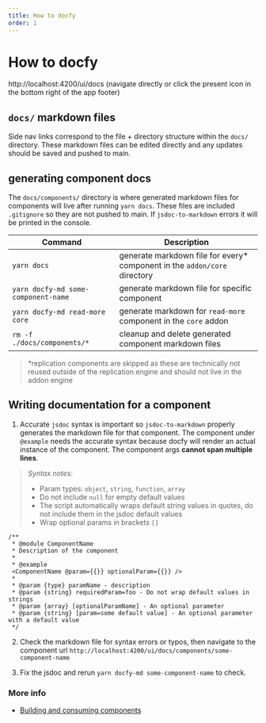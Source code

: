 ```yaml
---
title: How to docfy
order: 1
---
```


# How to docfy

http://localhost:4200/ui/docs (navigate directly or click the present icon in the bottom right of the app footer)

## `docs/` markdown files

Side nav links correspond to the file + directory structure within the `docs/` directory. These markdown files can be edited directly and any updates should be saved and pushed to main.

## generating component docs

The `docs/components/` directory is where generated markdown files for components will live after running `yarn docs`. These files are included `.gitignore` so they are not pushed to main. If `jsdoc-to-markdown` errors it will be printed in the console.

| Command                             | Description                                                                |
| ----------------------------------- | -------------------------------------------------------------------------- |
| `yarn docs`                         | generate markdown file for every\* component in the `addon/core` directory |
| `yarn docfy-md some-component-name` | generate markdown file for specific component                              |
| `yarn docfy-md read-more core`      | generate markdown for `read-more` component in the `core` addon            |
| `rm -f ./docs/components/*`         | cleanup and delete generated component markdown files                      |

> \*replication components are skipped as these are technically not reused outside of the replication engine and should not live in the addon engine

## Writing documentation for a component

1. Accurate `jsdoc` syntax is important so `jsdoc-to-markdown` properly generates the markdown file for that component. The component under `@example` needs the accurate syntax because docfy will render an actual instance of the component. The component args **cannot span multiple lines**.

> _Syntax notes:_
>
> - Param types: `object`, `string`, `function`, `array`
> - Do not include `null` for empty default values
> - The script automatically wraps default string values in quotes, do not include them in the jsdoc default values
> - Wrap optional params in brackets `[]`

```
/**
 * @module ComponentName
 * Description of the component
 *
 * @example
 <ComponentName @param={{}} optionalParam={{}} />
 *
 * @param {type} paramName - description
 * @param {string} requiredParam=foo - Do not wrap default values in strings
 * @param {array} [optionalParamName] - An optional parameter
 * @param {string} [param=some default value] - An optional parameter with a default value
 */
```

2. Check the markdown file for syntax errors or typos, then navigate to the component url `http://localhost:4200/ui/docs/components/some-component-name`

3. Fix the jsdoc and rerun `yarn docfy-md some-component-name` to check.

### More info

- [Building and consuming components](./building-components.md)
